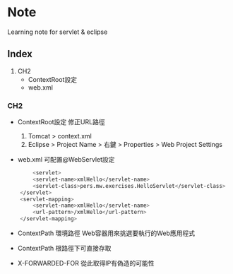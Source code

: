 # Note
Learning note for servlet & eclipse

## Index

1. CH2
      - ContextRoot設定
      - web.xml
      
### CH2

  - ContextRoot設定
      修正URL路徑
      1. Tomcat > context.xml
      2. Eclipse > Project Name > 右鍵 > Properties > Web Project Settings
	  
  - web.xml
      可配置@WebServlet設定

```sh
        <servlet>
		<servlet-name>xmlHello</servlet-name>
		<servlet-class>pers.mw.exercises.HelloServlet</servlet-class>
	</servlet>
	<servlet-mapping>
		<servlet-name>xmlHello</servlet-name>
		<url-pattern>/xmlHello</url-pattern>
	</servlet-mapping>
```

  - ContextPath 環境路徑
      Web容器用來挑選要執行的Web應用程式
	  
  - ContextPath 根路徑下可直接存取
  
  - X-FORWARDED-FOR 從此取得IP有偽造的可能性
